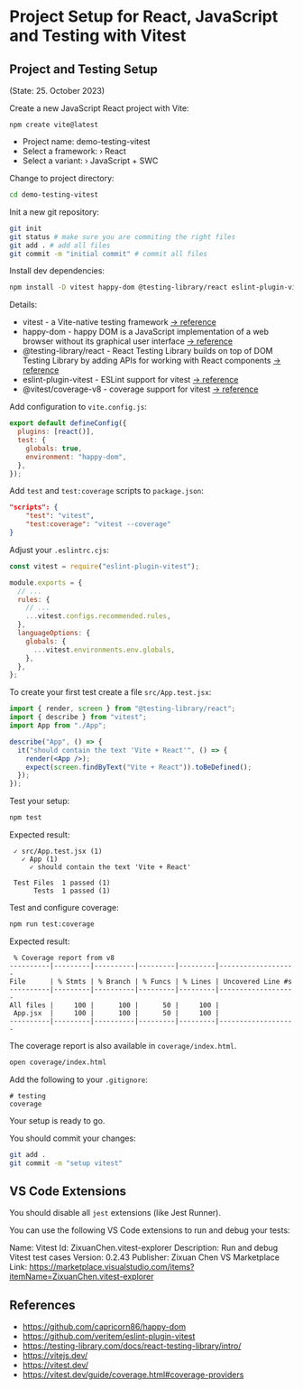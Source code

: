 # Project Setup for React, JavaScript and Testing with Vitest

## Project and Testing Setup

(State: 25. October 2023)

Create a new JavaScript React project with Vite:

```plain
npm create vite@latest
```

- Project name: demo-testing-vitest
- Select a framework: › React
- Select a variant: › JavaScript + SWC

Change to project directory:

```sh
cd demo-testing-vitest
```

Init a new git repository:

```sh
git init
git status # make sure you are commiting the right files
git add . # add all files
git commit -m "initial commit" # commit all files
```

Install dev dependencies:

```sh
npm install -D vitest happy-dom @testing-library/react eslint-plugin-vitest @vitest/coverage-v8
```

Details:

- vitest - a Vite-native testing framework [-> reference](https://vitest.dev/)
- happy-dom - happy DOM is a JavaScript implementation of a web browser without its graphical user interface [-> reference](https://github.com/capricorn86/happy-dom)
- @testing-library/react - React Testing Library builds on top of DOM Testing Library by adding APIs for working with React components [-> reference](https://testing-library.com/docs/react-testing-library/intro/)
- eslint-plugin-vitest - ESLint support for vitest [-> reference](https://github.com/veritem/eslint-plugin-vitest)
- @vitest/coverage-v8 - coverage support for vitest [-> reference](https://vitest.dev/guide/coverage.html#coverage-providers)

Add configuration to `vite.config.js`:

```js
export default defineConfig({
  plugins: [react()],
  test: {
    globals: true,
    environment: "happy-dom",
  },
});
```

Add `test` and `test:coverage` scripts to `package.json`:

```json
"scripts": {
    "test": "vitest",
    "test:coverage": "vitest --coverage"
}
```

Adjust your `.eslintrc.cjs`:

```js
const vitest = require("eslint-plugin-vitest");

module.exports = {
  // ...
  rules: {
    // ...
    ...vitest.configs.recommended.rules,
  },
  languageOptions: {
    globals: {
      ...vitest.environments.env.globals,
    },
  },
};
```

To create your first test create a file `src/App.test.jsx`:

```jsx
import { render, screen } from "@testing-library/react";
import { describe } from "vitest";
import App from "./App";

describe("App", () => {
  it("should contain the text 'Vite + React'", () => {
    render(<App />);
    expect(screen.findByText("Vite + React")).toBeDefined();
  });
});
```

Test your setup:

```sh
npm test
```

Expected result:

```plain
 ✓ src/App.test.jsx (1)
   ✓ App (1)
     ✓ should contain the text 'Vite + React'

 Test Files  1 passed (1)
      Tests  1 passed (1)
```

Test and configure coverage:

```sh
npm run test:coverage
```

Expected result:

```plain
 % Coverage report from v8
----------|---------|----------|---------|---------|-------------------
File      | % Stmts | % Branch | % Funcs | % Lines | Uncovered Line #s
----------|---------|----------|---------|---------|-------------------
All files |     100 |      100 |      50 |     100 |
 App.jsx  |     100 |      100 |      50 |     100 |
----------|---------|----------|---------|---------|-------------------
```

The coverage report is also available in `coverage/index.html`.

```sh
open coverage/index.html
```

Add the following to your `.gitignore`:

```plain
# testing
coverage
```

Your setup is ready to go.

You should commit your changes:

```sh
git add .
git commit -m "setup vitest"
```

## VS Code Extensions

You should disable all `jest` extensions (like Jest Runner).

You can use the following VS Code extensions to run and debug your tests:

Name: Vitest
Id: ZixuanChen.vitest-explorer
Description: Run and debug Vitest test cases
Version: 0.2.43
Publisher: Zixuan Chen
VS Marketplace Link: https://marketplace.visualstudio.com/items?itemName=ZixuanChen.vitest-explorer

## References

- https://github.com/capricorn86/happy-dom
- https://github.com/veritem/eslint-plugin-vitest
- https://testing-library.com/docs/react-testing-library/intro/
- https://vitejs.dev/
- https://vitest.dev/
- https://vitest.dev/guide/coverage.html#coverage-providers
